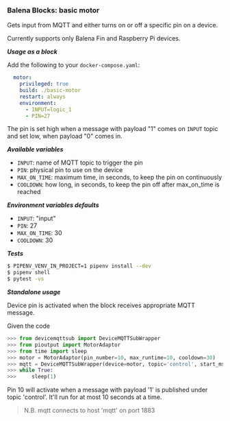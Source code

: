 ### Balena Blocks: basic motor

Gets input from MQTT and either turns on or off a specific pin on a device.

Currently supports only Balena Fin and Raspberry Pi devices.

___Usage as a block___

Add the following to your `docker-compose.yaml`:

```yaml
  motor:
    privileged: true
    build: ./basic-motor
    restart: always
    environment: 
      - INPUT=logic_1
      - PIN=27
```

The pin is set high when a message with payload "1" comes on `INPUT` topic and set low, when payload "0" comes in.

___Available variables___

- `INPUT`: name of MQTT topic to trigger the pin
- `PIN`: physical pin to use on the device
- `MAX_ON_TIME`: maximum time, in seconds, to keep the pin on continuously
- `COOLDOWN`: how long, in seconds, to keep the pin off after max_on_time is reached

___Environment variables defaults___

- `INPUT`: "input"
- `PIN`: 27
- `MAX_ON_TIME`: 30
- `COOLDOWN`: 30

___Tests___

```bash
$ PIPENV_VENV_IN_PROJECT=1 pipenv install --dev
$ pipenv shell
$ pytest -vs
```

___Standalone usage___

Device pin is activated when the block receives appropriate MQTT message.

Given the code
```python
>>> from devicemqttsub import DeviceMQTTSubWrapper
>>> from pioutput import MotorAdaptor
>>> from time import sleep
>>> motor = MotorAdaptor(pin_number=10, max_runtime=10, cooldown=30)
>>> mqtt = DeviceMQTTSubWrapper(device=motor, topic='control', start_msg=1, stop_msg=0)
>>> while True:
>>>     sleep(1)
```
Pin 10 will activate when a message with payload '1' is published under topic 'control'. It'll run for at most 10 seconds at a time.

> N.B. mqtt connects to host 'mqtt' on port 1883
